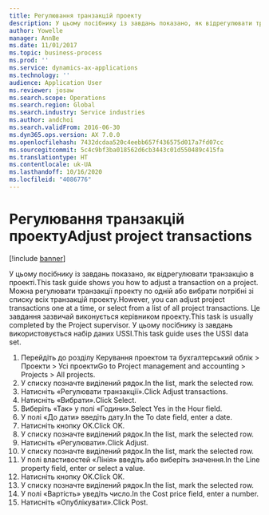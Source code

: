 ```yaml
---
title: Регулювання транзакцій проекту
description: У цьому посібнику із завдань показано, як відрегулювати транзакцію в проекті.
author: Yowelle
manager: AnnBe
ms.date: 11/01/2017
ms.topic: business-process
ms.prod: ''
ms.service: dynamics-ax-applications
ms.technology: ''
audience: Application User
ms.reviewer: josaw
ms.search.scope: Operations
ms.search.region: Global
ms.search.industry: Service industries
ms.author: andchoi
ms.search.validFrom: 2016-06-30
ms.dyn365.ops.version: AX 7.0.0
ms.openlocfilehash: 7432dcdaa520c4eebb657f436575d017a7fd07cc
ms.sourcegitcommit: 5c4c9bf3ba018562d6cb3443c01d550489c415fa
ms.translationtype: HT
ms.contentlocale: uk-UA
ms.lasthandoff: 10/16/2020
ms.locfileid: "4086776"
---
```

# <a name="adjust-project-transactions"></a><span data-ttu-id="2720d-103">Регулювання транзакцій проекту</span><span class="sxs-lookup"><span data-stu-id="2720d-103">Adjust project transactions</span></span>

[!include [banner](../../includes/banner.md)]

<span data-ttu-id="2720d-104">У цьому посібнику із завдань показано, як відрегулювати транзакцію в проекті.</span><span class="sxs-lookup"><span data-stu-id="2720d-104">This task guide shows you how to adjust a transaction on a project.</span></span> <span data-ttu-id="2720d-105">Можна регулювати транзакції проекту по одній або вибрати потрібні зі списку всіх транзакцій проекту.</span><span class="sxs-lookup"><span data-stu-id="2720d-105">However, you can adjust project transactions one at a time, or select from a list of all project transactions.</span></span> <span data-ttu-id="2720d-106">Це завдання зазвичай виконується керівником проекту.</span><span class="sxs-lookup"><span data-stu-id="2720d-106">This task is usually completed by the Project supervisor.</span></span> <span data-ttu-id="2720d-107">У цьому посібнику із завдань використовується набір даних USSI.</span><span class="sxs-lookup"><span data-stu-id="2720d-107">This task guide uses the USSI data set.</span></span>

1. <span data-ttu-id="2720d-108">Перейдіть до розділу Керування проектом та бухгалтерський облік > Проекти > Усі проекти</span><span class="sxs-lookup"><span data-stu-id="2720d-108">Go to Project management and accounting > Projects > All projects.</span></span> 
2. <span data-ttu-id="2720d-109">У списку позначте виділений рядок.</span><span class="sxs-lookup"><span data-stu-id="2720d-109">In the list, mark the selected row.</span></span> 
3. <span data-ttu-id="2720d-110">Натисніть «Регулювати транзакції».</span><span class="sxs-lookup"><span data-stu-id="2720d-110">Click Adjust transactions.</span></span> 
4. <span data-ttu-id="2720d-111">Натисніть «Вибрати».</span><span class="sxs-lookup"><span data-stu-id="2720d-111">Click Select.</span></span> 
5. <span data-ttu-id="2720d-112">Виберіть «Так» у полі «Години».</span><span class="sxs-lookup"><span data-stu-id="2720d-112">Select Yes in the Hour field.</span></span> 
6. <span data-ttu-id="2720d-113">У полі «До дати» введіть дату.</span><span class="sxs-lookup"><span data-stu-id="2720d-113">In the To date field, enter a date.</span></span> 
7. <span data-ttu-id="2720d-114">Натисніть кнопку OK.</span><span class="sxs-lookup"><span data-stu-id="2720d-114">Click OK.</span></span> 
8. <span data-ttu-id="2720d-115">У списку позначте виділений рядок.</span><span class="sxs-lookup"><span data-stu-id="2720d-115">In the list, mark the selected row.</span></span> 
9. <span data-ttu-id="2720d-116">Натисніть «Регулювати».</span><span class="sxs-lookup"><span data-stu-id="2720d-116">Click Adjust.</span></span> 
10. <span data-ttu-id="2720d-117">У списку позначте виділений рядок.</span><span class="sxs-lookup"><span data-stu-id="2720d-117">In the list, mark the selected row.</span></span> 
11. <span data-ttu-id="2720d-118">У полі властивостей «Лінія» введіть або виберіть значення.</span><span class="sxs-lookup"><span data-stu-id="2720d-118">In the Line property field, enter or select a value.</span></span> 
12. <span data-ttu-id="2720d-119">Натисніть кнопку OK.</span><span class="sxs-lookup"><span data-stu-id="2720d-119">Click OK.</span></span> 
13. <span data-ttu-id="2720d-120">У списку позначте виділений рядок.</span><span class="sxs-lookup"><span data-stu-id="2720d-120">In the list, mark the selected row.</span></span> 
14. <span data-ttu-id="2720d-121">У полі «Вартість» уведіть число.</span><span class="sxs-lookup"><span data-stu-id="2720d-121">In the Cost price field, enter a number.</span></span> 
15. <span data-ttu-id="2720d-122">Натисніть «Опублікувати».</span><span class="sxs-lookup"><span data-stu-id="2720d-122">Click Post.</span></span> 
